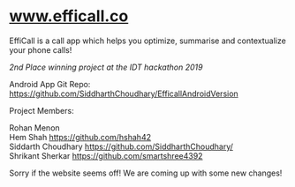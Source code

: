 # www.efficall.co

EffiCall is a call app which helps you optimize, summarise and contextualize your phone calls!

<i>2nd Place winning project at the IDT hackathon 2019</i> 

Android App Git Repo: https://github.com/SiddharthChoudhary/EfficallAndroidVersion

Project Members:

Rohan Menon<br/>
Hem Shah https://github.com/hshah42<br/>
Siddarth Choudhary https://github.com/SiddharthChoudhary/<br/>
Shrikant Sherkar https://github.com/smartshree4392<br/>

Sorry if the website seems off! We are coming up with some new changes!
